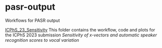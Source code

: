 # pasr-output
Workflows for PASR output

[ICPhS_23_Sensitivity](https://github.com/uoy-research/pasr-output/tree/main/ICPhS_23_Sensitivity)
This folder contains the workflow, code and plots for the ICPhS 2023 submission *Sensitivity of x-vectors and automatic speaker recognition scores to vocal variation*
